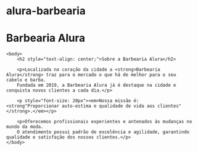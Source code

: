 # alura-barbearia

<!DOCTYPE html>
<html lang="pt-br">
    <head>
        <meta charset="UTF-8">
        <h1>Barbearia Alura</h1>
        <link rel="stylesheet" href="style.css">
    </head>

    <body>
        <h2 style="text-align: center;">Sobre a Barbearia Alura</h2>

        <p>Localizada no coração da cidade a <strong>Barbearia Alura</strong> traz para o mercado o que há de melhor para o seu cabelo e barba. 
        Fundada em 2019, a Barbearia Alura já é destaque na cidade e conquista novos clientes a cada dia.</p>

        <p style="font-size: 20px"><em>Nossa missão é: <strong"Proporcionar auto-estima e qualidade de vida aos clientes"</strong>.</em></p>

        <p>Oferecemos profissionais experientes e antenados às mudanças no mundo da moda. 
        O atendimento possui padrão de excelência e agilidade, garantindo qualidade e satisfação dos nossos clientes.</p>
    </body>
</html>
